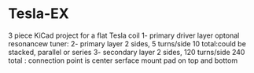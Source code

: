 # Tesla-EX
3 piece KiCad project for a flat Tesla coil
1- primary driver layer optonal resonancew tuner:
2- primary layer 2 sides, 5 turns/side 10 total:could be stacked, parallel or series
3- secondary layer 2 sides, 120 turns/side 240 total : connection point is center serface mount pad on top and bottom
